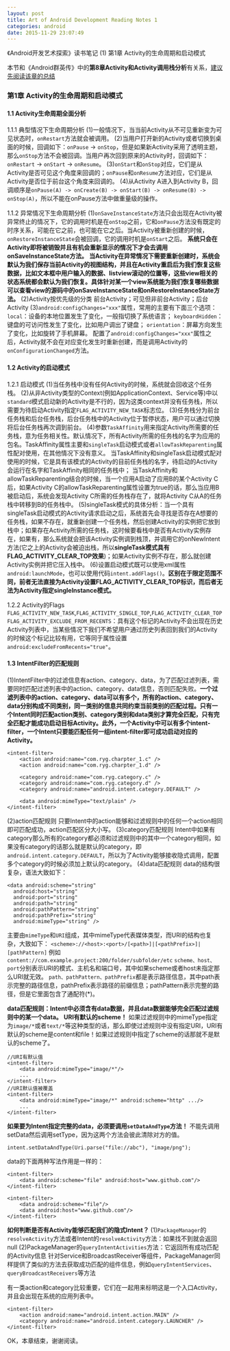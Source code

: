 ```yaml
---
layout: post
title: Art of Android Development Reading Notes 1
categories: android
date: 2015-11-29 23:07:49
---
```

《Android开发艺术探索》读书笔记 (1) 第1章 Activity的生命周期和启动模式 <!--more-->

本节和《Android群英传》中的**第8章Activity和Activity调用栈分析**有关系，[建议先阅读该章的总结](/blog/2015/11/28/Android-Heros-Reading-Notes-4/)

### **第1章 Activity的生命周期和启动模式**
#### 1.1 Activity生命周期全面分析
1.1.1 典型情况下生命周期分析
(1)一般情况下，当当前Activity从不可见重新变为可见状态时，`onRestart`方法就会被调用。
(2)当用户打开新的Activity或者切换到桌面的时候，回调如下：`onPause` -> `onStop`，但是如果新Activity采用了透明主题，那么`onStop`方法不会被回调。当用户再次回到原来的Activity时，回调如下：`onRestart` -> `onStart` -> `onResume`。
(3)`onStart`和`onStop`对应，它们是从Activity是否可见这个角度来回调的；`onPause`和`onResume`方法对应，它们是从Activity是否位于前台这个角度来回调的。
(4)从Activity A进入到Activity B，回调顺序是`onPause(A) -> onCreate(B) -> onStart(B) -> onResume(B) -> onStop(A)`，所以不能在onPause方法中做重量级的操作。

1.1.2 异常情况下生命周期分析
(1)`onSaveInstanceState`方法只会出现在Activity被异常终止的情况下，它的调用时机是在`onStop`之前，它和`onPause`方法没有既定的时序关系，可能在它之前，也可能在它之后。当Activity被重新创建的时候，`onRestoreInstanceState`会被回调，它的调用时机是`onStart`之后。
**系统只会在Activity即将被销毁并且有机会重新显示的情况下才会去调用onSaveInstanceState方法。**
**当Activity在异常情况下需要重新创建时，系统会默认为我们保存当前Activity的视图结构，并且在Activity重启后为我们恢复这些数据，比如文本框中用户输入的数据、listview滚动的位置等，这些view相关的状态系统都会默认为我们恢复。具体针对某一个view系统能为我们恢复哪些数据可以查看view的源码中的onSaveInstanceState和onRestoreInstanceState方法。**
(2)Activity按优先级的分类
前台Activity；可见但非前台Activity；后台Activity
(3)`android:configChanges="xxx"`属性，常用的主要有下面三个选项：
`local`：设备的本地位置发生了变化，一般指切换了系统语言；
`keyboardHidden`：键盘的可访问性发生了变化，比如用户调出了键盘；
`orientation`：屏幕方向发生了变化，比如旋转了手机屏幕。
配置了`android:configChanges="xxx"`属性之后，Activity就不会在对应变化发生时重新创建，而是调用Activity的`onConfigurationChanged`方法。

#### 1.2 Activity的启动模式
1.2.1 启动模式
(1)当任务栈中没有任何Activity的时候，系统就会回收这个任务栈。
(2)从非Activity类型的Context(例如ApplicationContext、Service等)中以`standard`模式启动新的Activity是不行的，因为这类context并没有任务栈，所以需要为待启动Activity指定`FLAG_ACTIVITY_NEW_TASK`标志位。
(3)任务栈分为前台任务栈和后台任务栈，后台任务栈中的Activity位于暂停状态，用户可以通过切换将后台任务栈再次调到前台。
(4)参数`TaskAffinity`用来指定Activity所需要的任务栈，意为任务相关性。默认情况下，所有Activity所需的任务栈的名字为应用的包名。TaskAffinity属性主要和`singleTask`启动模式或者`allowTaskReparenting`属性配对使用，在其他情况下没有意义。
当TaskAffinity和singleTask启动模式配对使用的时候，它是具有该模式的Activity的目前任务栈的名字，待启动的Activity会运行在名字和TaskAffinity相同的任务栈中；
当TaskAffinity和allowTaskReparenting结合的时候，当一个应用A启动了应用B的某个Activity C后，如果Activity C的allowTaskReparenting属性设置为true的话，那么当应用B被启动后，系统会发现Activity C所需的任务栈存在了，就将Activity C从A的任务栈中转移到B的任务栈中。
(5)singleTask模式的具体分析：当一个具有singleTask启动模式的Activity请求启动之后，系统首先会寻找是否存在A想要的任务栈，如果不存在，就重新创建一个任务栈，然后创建Activity的实例把它放到栈中；如果存在Activity所需的任务栈，这时候要看栈中是否有Activity实例存在，如果有，那么系统就会把该Activity实例调到栈顶，并调用它的onNewIntent方法(它之上的Activity会被迫出栈，所以**singleTask模式具有FLAG_ACTIVITY_CLEAR_TOP效果**)；如果Activity实例不存在，那么就创建Activity实例并把它压入栈中。
(6)设置启动模式既可以使用xml属性`android:launchMode`，也可以使用代码`intent.addFlags()`。**区别在于限定范围不同，前者无法直接为Activity设置FLAG_ACTIVITY_CLEAR_TOP标识，而后者无法为Activity指定singleInstance模式。**

1.2.2 Activity的Flags
`FLAG_ACTIVITY_NEW_TASK`,`FLAG_ACTIVITY_SINGLE_TOP`,`FLAG_ACTIVITY_CLEAR_TOP`
`FLAG_ACTIVITY_EXCLUDE_FROM_RECENTS`：具有这个标记的Activity不会出现在历史Activity列表中，当某些情况下我们不希望用户通过历史列表回到我们的Activity的时候这个标记比较有用，它等同于属性设置`android:excludeFromRecents="true"`。

#### 1.3 IntentFilter的匹配规则
(1)IntentFilter中的过滤信息有action、category、data，为了匹配过滤列表，需要同时匹配过滤列表中的action、category、data信息，否则匹配失败。**一个过滤列表中的action、category、data可以有多个，所有的action、category、data分别构成不同类别，同一类别的信息共同约束当前类别的匹配过程。只有一个Intent同时匹配action类别、category类别和data类别才算完全匹配，只有完全匹配才能成功启动目标Activity。此外，一个Activity中可以有多个intent-filter，一个Intent只要能匹配任何一组intent-filter即可成功启动对应的Activity。**
```
<intent-filter>
    <action android:name="com.ryg.charpter_1.c" />
    <action android:name="com.ryg.charpter_1.d" />

    <category android:name="com.ryg.category.c" />
    <category android:name="com.ryg.category.d" />
    <category android:name="android.intent.category.DEFAULT" />

    <data android:mimeType="text/plain" />
</intent-filter>
```
(2)action匹配规则
只要Intent中的action能够和过滤规则中的任何一个action相同即可匹配成功，action匹配区分大小写。
(3)category匹配规则
Intent中如果有category那么所有的category都必须和过滤规则中的其中一个category相同，如果没有category的话那么就是默认的category，即`android.intent.category.DEFAULT`，所以为了Activity能够接收隐式调用，配置多个category的时候必须加上默认的category。
(4)data匹配规则
data的结构很复杂，语法大致如下：
```
<data android:scheme="string"
  android:host="string"
  android:port="string"
  android:path="string"
  android:pathPattern="string"
  android:pathPrefix="string"
  android:mimeType="string" />
```
主要由`mimeType`和`URI`组成，其中mimeType代表媒体类型，而URI的结构也复杂，大致如下：
`<scheme>://<host>:<port>/[<path>]|[<pathPrefix>]|[pathPattern]`
例如`content://com.example.project:200/folder/subfolder/etc`
`scheme、host、port`分别表示URI的模式、主机名和端口号，其中如果scheme或者host未指定那么URI就无效。
`path、pathPattern、pathPrefix`都是表示路径信息，其中path表示完整的路径信息，pathPrefix表示路径的前缀信息；pathPattern表示完整的路径，但是它里面包含了通配符(*)。

**data匹配规则：Intent中必须含有data数据，并且data数据能够完全匹配过滤规则中的某一个data。**
**URI有默认的scheme！**
如果过滤规则中的mimeType指定为`image/*`或者`text/*`等这种类型的话，那么即使过滤规则中没有指定URI，URI有默认的scheme是content和file！如果过滤规则中指定了scheme的话那就不是默认的scheme了。
```
//URI有默认值
<intent-filter>
    <data android:mimeType="image/*"/>
    ...
</intent-filter>
//URI默认值被覆盖
<intent-filter>
    <data android:mimeType="image/*" android:scheme="http" .../>
    ...
</intent-filter>
```

**如果要为Intent指定完整的data，必须要调用`setDataAndType`方法！**
不能先调用setData然后调用setType，因为这两个方法会彼此清除对方的值。
```
intent.setDataAndType(Uri.parse("file://abc"), "image/png");
```

data的下面两种写法作用是一样的：
```
<intent-filter>
    <data android:scheme="file" android:host="www.github.com"/>
</intent-filter>

<intent-filter>
    <data android:scheme="file"/>
    <data android:host="www.github.com"/>
</intent-filter>
```

**如何判断是否有Activity能够匹配我们的隐式Intent？**
(1)`PackageManager`的`resolveActivity`方法或者Intent的`resolveActivity`方法：如果找不到就会返回null
(2)PackageManager的`queryIntentActivities`方法：它返回所有成功匹配的Activity信息
针对Service和BroadcastReceiver等组件，PackageManager同样提供了类似的方法去获取成功匹配的组件信息，例如`queryIntentServices`、`queryBroadcastReceivers`等方法

有一类action和category比较重要，它们在一起用来标明这是一个入口Activity，并且会出现在系统的应用列表中。
```
<intent-filter>
    <action android:name="android.intent.action.MAIN" />
    <category android:name="android.intent.category.LAUNCHER" />
</intent-filter>
```

OK，本章结束，谢谢阅读。


